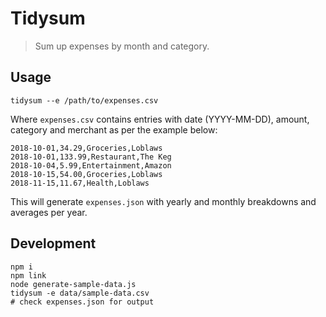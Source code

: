 # Tidysum

> Sum up expenses by month and category.

## Usage

```shell
tidysum --e /path/to/expenses.csv
```

Where `expenses.csv` contains entries with date (YYYY-MM-DD), amount, category and merchant as per the example below:

```
2018-10-01,34.29,Groceries,Loblaws
2018-10-01,133.99,Restaurant,The Keg
2018-10-04,5.99,Entertainment,Amazon
2018-10-15,54.00,Groceries,Loblaws
2018-11-15,11.67,Health,Loblaws
```

This will generate `expenses.json` with yearly and monthly breakdowns and averages per year.

## Development

```shell
npm i
npm link
node generate-sample-data.js
tidysum -e data/sample-data.csv
# check expenses.json for output
```
